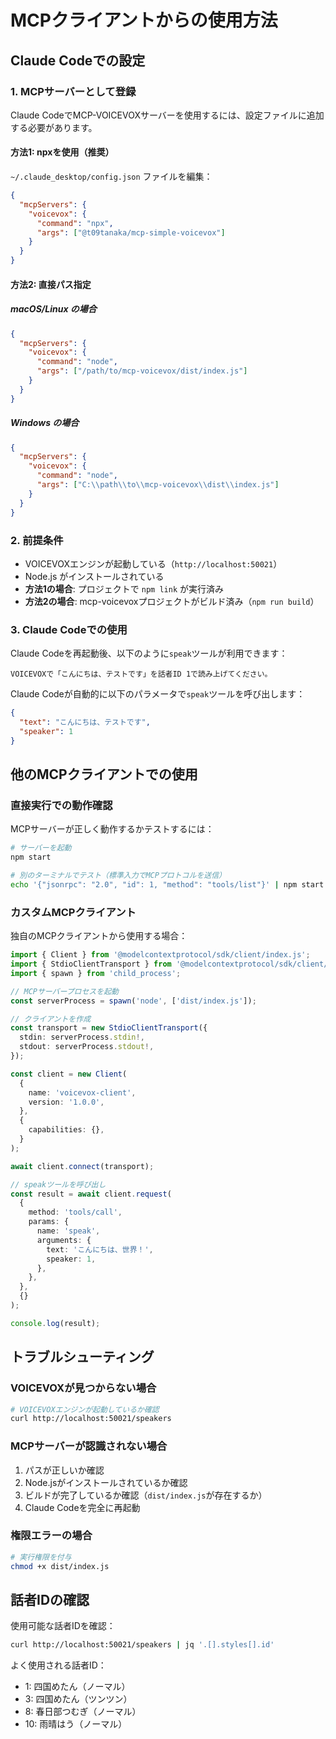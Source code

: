 # MCPクライアントからの使用方法

## Claude Codeでの設定

### 1. MCPサーバーとして登録

Claude CodeでMCP-VOICEVOXサーバーを使用するには、設定ファイルに追加する必要があります。

#### 方法1: npxを使用（推奨）

`~/.claude_desktop/config.json` ファイルを編集：

```json
{
  "mcpServers": {
    "voicevox": {
      "command": "npx",
      "args": ["@t09tanaka/mcp-simple-voicevox"]
    }
  }
}
```

#### 方法2: 直接パス指定

##### macOS/Linux の場合

```json
{
  "mcpServers": {
    "voicevox": {
      "command": "node",
      "args": ["/path/to/mcp-voicevox/dist/index.js"]
    }
  }
}
```

##### Windows の場合

```json
{
  "mcpServers": {
    "voicevox": {
      "command": "node",
      "args": ["C:\\path\\to\\mcp-voicevox\\dist\\index.js"]
    }
  }
}
```

### 2. 前提条件

- VOICEVOXエンジンが起動している（`http://localhost:50021`）
- Node.js がインストールされている
- **方法1の場合**: プロジェクトで `npm link` が実行済み
- **方法2の場合**: mcp-voicevoxプロジェクトがビルド済み（`npm run build`）

### 3. Claude Codeでの使用

Claude Codeを再起動後、以下のように`speak`ツールが利用できます：

```
VOICEVOXで「こんにちは、テストです」を話者ID 1で読み上げてください。
```

Claude Codeが自動的に以下のパラメータで`speak`ツールを呼び出します：

```json
{
  "text": "こんにちは、テストです",
  "speaker": 1
}
```

## 他のMCPクライアントでの使用

### 直接実行での動作確認

MCPサーバーが正しく動作するかテストするには：

```bash
# サーバーを起動
npm start

# 別のターミナルでテスト（標準入力でMCPプロトコルを送信）
echo '{"jsonrpc": "2.0", "id": 1, "method": "tools/list"}' | npm start
```

### カスタムMCPクライアント

独自のMCPクライアントから使用する場合：

```typescript
import { Client } from '@modelcontextprotocol/sdk/client/index.js';
import { StdioClientTransport } from '@modelcontextprotocol/sdk/client/stdio.js';
import { spawn } from 'child_process';

// MCPサーバープロセスを起動
const serverProcess = spawn('node', ['dist/index.js']);

// クライアントを作成
const transport = new StdioClientTransport({
  stdin: serverProcess.stdin!,
  stdout: serverProcess.stdout!,
});

const client = new Client(
  {
    name: 'voicevox-client',
    version: '1.0.0',
  },
  {
    capabilities: {},
  }
);

await client.connect(transport);

// speakツールを呼び出し
const result = await client.request(
  {
    method: 'tools/call',
    params: {
      name: 'speak',
      arguments: {
        text: 'こんにちは、世界！',
        speaker: 1,
      },
    },
  },
  {}
);

console.log(result);
```

## トラブルシューティング

### VOICEVOXが見つからない場合

```bash
# VOICEVOXエンジンが起動しているか確認
curl http://localhost:50021/speakers
```

### MCPサーバーが認識されない場合

1. パスが正しいか確認
2. Node.jsがインストールされているか確認
3. ビルドが完了しているか確認（`dist/index.js`が存在するか）
4. Claude Codeを完全に再起動

### 権限エラーの場合

```bash
# 実行権限を付与
chmod +x dist/index.js
```

## 話者IDの確認

使用可能な話者IDを確認：

```bash
curl http://localhost:50021/speakers | jq '.[].styles[].id'
```

よく使用される話者ID：

- 1: 四国めたん（ノーマル）
- 3: 四国めたん（ツンツン）
- 8: 春日部つむぎ（ノーマル）
- 10: 雨晴はう（ノーマル）
